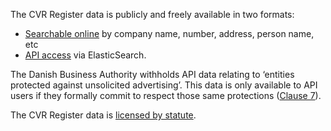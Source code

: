 The CVR Register data is publicly and freely available in two formats:

- [Searchable online](https://datacvr.virk.dk/data/) by company name, number,
  address, person name, etc
- [API access](https://datacvr.virk.dk/artikel/system-til-system-adgang-til-cvr-data)
  via ElasticSearch.

The Danish Business Authority withholds API data relating to ‘entities protected
against unsolicited advertising’. This data is only available to API users if
they formally commit to respect those same protections
([Clause 7](https://datafordeler.dk/vejledning/hent-data/)).

The CVR Register data is
[licensed by statute](https://datafordeler.dk/vejledning/hent-data/).
